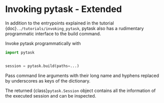 # Invoking pytask - Extended

In addition to the entrypoints explained in the tutorial
{doc}`../tutorials/invoking_pytask`, pytask also has a rudimentary programmatic
interface to the build command.

Invoke pytask programmatically with

```python
import pytask


session = pytask.build(paths=...)
```

Pass command line arguments with their long name and hyphens replaced by underscores as
keys of the dictionary.

The returned {class}`pytask.Session` object contains all the information of the executed
session and can be inspected.
